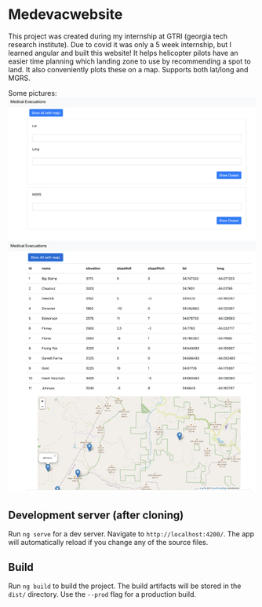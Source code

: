 # Medevacwebsite

This project was created during my internship at GTRI (georgia tech research institute). Due to covid it was only a 5 week internship, but I learned angular and built this website! It helps helicopter pilots have an easier time planning which landing zone to use by recommending a spot to land. It also conveniently plots these on a map. Supports both lat/long and MGRS. 

Some pictures:
![Medevac1](/medevac1.png)
![Medevac2](/medevac2.png)


## Development server (after cloning) 

Run `ng serve` for a dev server. Navigate to `http://localhost:4200/`. The app will automatically reload if you change any of the source files.

## Build

Run `ng build` to build the project. The build artifacts will be stored in the `dist/` directory. Use the `--prod` flag for a production build.

